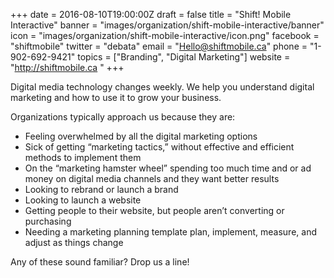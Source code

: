 +++
date = 2016-08-10T19:00:00Z
draft = false
title = "Shift! Mobile Interactive"
banner = "images/organization/shift-mobile-interactive/banner"
icon = "images/organization/shift-mobile-interactive/icon.png"
facebook = "shiftmobile"
twitter = "debata"
email = "Hello@shiftmobile.ca"
phone = "1-902-692-9421"
topics = ["Branding", "Digital Marketing"]
website = "http://shiftmobile.ca "
+++

Digital media technology changes weekly. We help you understand digital marketing and how to use it to grow your business. 

Organizations typically approach us because they are:

* Feeling overwhelmed by all the digital marketing options
* Sick of getting “marketing tactics,” without effective and efficient methods to implement them
* On the “marketing hamster wheel” spending too much time and or ad money on digital media channels and they want better results
* Looking to rebrand or launch a brand 
* Looking to launch a website
* Getting people to their website, but people aren’t converting or purchasing
* Needing a marketing planning template plan, implement, measure, and adjust as things change

Any of these sound familiar? Drop us a line!
